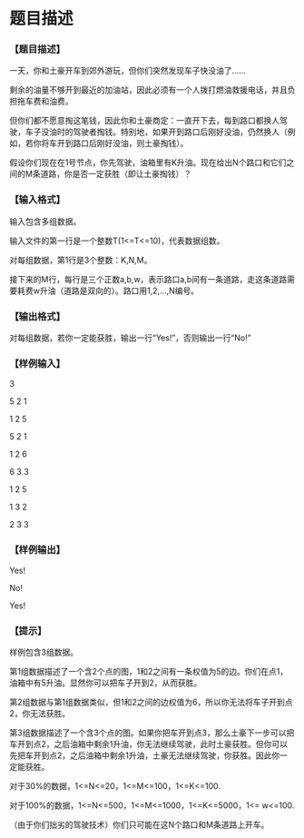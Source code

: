 # 题目描述


<h3>
【题目描述】
</h3>
<p>
一天，你和土豪开车到郊外游玩，但你们突然发现车子快没油了……
</p>
<p>
剩余的油量不够开到最近的加油站，因此必须有一个人拨打燃油救援电话，并且负担拖车费和油费。
</p>
<p>
但你们都不愿意掏这笔钱，因此你和土豪商定：一直开下去，每到路口都换人驾驶，车子没油时的驾驶者掏钱。特别地，如果开到路口后刚好没油，仍然换人（例如，若你将车开到路口后刚好没油，则土豪掏钱）。
</p>
<p>
假设你们现在在1号节点，你先驾驶，油箱里有K升油。现在给出N个路口和它们之间的M条道路，你是否一定获胜（即让土豪掏钱）？
</p>
<h3>
【输入格式】
</h3>
<p>
输入包含多组数据。
</p>
<p>
输入文件的第一行是一个整数T(1&lt;=T&lt;=10)，代表数据组数。
</p>
<p>
对每组数据，第1行是3个整数：K,N,M。
</p>
<p>
接下来的M行，每行是三个正数a,b,w，表示路口a,b间有一条道路，走这条道路需要耗费w升油（道路是双向的）。路口用1,2,…,N编号。
</p>
<h3>
【输出格式】
</h3>
<p>
对每组数据，若你一定能获胜，输出一行“Yes!”，否则输出一行“No!”
</p>
<h3>
【样例输入】
</h3>
<p>
3
</p>
<p>
5 2 1
</p>
<p>
1 2 5
</p>
<p>
5 2 1
</p>
<p>
1 2 6
</p>
<p>
6 3 3
</p>
<p>
1 2 5
</p>
<p>
1 3 2
</p>
<p>
2 3 3
</p>
<h3>
【样例输出】
</h3>
<p>
Yes!
</p>
<p>
No!
</p>
<p>
Yes!
</p>
<h3>
【提示】
</h3>
<p>
样例包含3组数据。
</p>
<p>
第1组数据描述了一个含2个点的图，1和2之间有一条权值为5的边。你们在点1，油箱中有5升油。显然你可以把车子开到2，从而获胜。
</p>
<p>
第2组数据与第1组数据类似，但1和2之间的边权值为6，所以你无法将车子开到点2，你无法获胜。
</p>
<p>
第3组数据描述了一个含3个点的图。如果你把车开到点3，那么土豪下一步可以把车开到点2，之后油箱中剩余1升油，你无法继续驾驶，此时土豪获胜。但你可以先把车开到点2，之后油箱中剩余1升油，土豪无法继续驾驶，你获胜。因此你一定能获胜。
</p>
<p>
对于30%的数据，1&lt;=N&lt;=20，1&lt;=M&lt;=100，1&lt;=K&lt;=100.
</p>
<p>
对于100%的数据，1&lt;=N&lt;=500，1&lt;=M&lt;=1000，1&lt;=K&lt;=5000，1&lt;= w&lt;=100.
</p>
<p>
（由于你们拙劣的驾驶技术）你们只可能在这N个路口和M条道路上开车。
</p>

